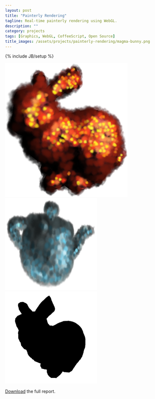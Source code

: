 ```yaml
---
layout: post
title: "Painterly Rendering"
tagline: Real-time painterly rendering using WebGL.
description: ""
category: projects
tags: [Graphics, WebGL, CoffeeScript, Open Source]
title_images: /assets/projects/painterly-rendering/magma-bunny.png
---
```

{% include JB/setup %}

<img src="/assets/projects/painterly-rendering/magma-bunny.png">

<img src="/assets/projects/painterly-rendering/blue-teapot.png" height="300px" width="300px">

<img src="/assets/projects/painterly-rendering/bunny-steps-anim.gif" height="300px" width="300px">

<a href="/assets/projects/painterly-rendering/painterly-rendering.pdf">Download</a> the full report.

<div class="github-widget" data-repo="ScottTodd/PainterlyRendering"></div>
